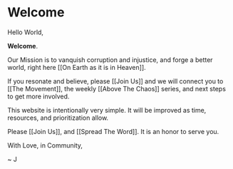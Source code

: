 # Welcome

Hello World,

**Welcome**. 

Our Mission is to vanquish corruption and injustice, and forge a better world, right here [[On Earth as it is in Heaven]]. 

If you resonate and believe, please [[Join Us]] and we will connect you to [[The Movement]], the weekly [[Above The Chaos]] series, and next steps to get more involved. 

This website is intentionally very simple. It will be improved as time, resources, and prioritization allow. 

Please [[Join Us]], and [[Spread The Word]]. It is an honor to serve you. 

With Love, in Community, 

~ J 